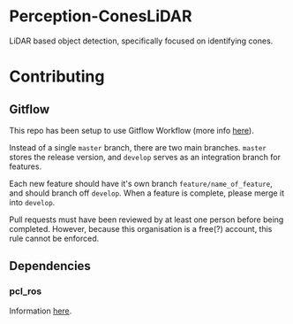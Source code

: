 # Perception-ConesLiDAR
LiDAR based object detection, specifically focused on identifying cones.


# Contributing
## Gitflow
This repo has been setup to use Gitflow Workflow (more info [here](https://www.atlassian.com/git/tutorials/comparing-workflows/gitflow-workflow)).

Instead of a single `master` branch, there are two main branches. `master` stores the release version, and `develop` serves as an integration branch for features.

Each new feature should have it's own branch `feature/name_of_feature`, and should branch off `develop`. When a feature is complete, please merge it into `develop`.

Pull requests must have been reviewed by at least one person before being completed. However, because this organisation is a free(?) account, this rule cannot be enforced.

## Dependencies
### pcl_ros
Information [here](http://wiki.ros.org/pcl_ros).
